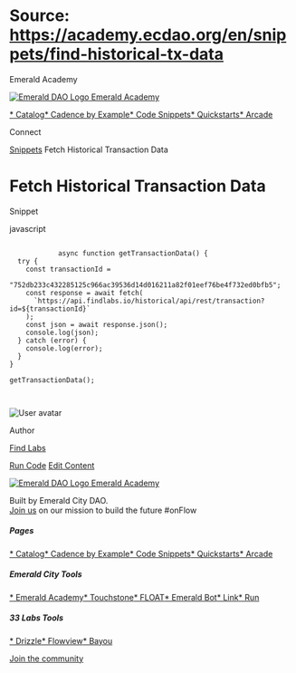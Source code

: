 # Source: https://academy.ecdao.org/en/snippets/find-historical-tx-data

Emerald Academy





[![Emerald DAO Logo](/ea-logo.png)
Emerald Academy](/en/)


[* Catalog](/en/catalog)[* Cadence by Example](/en/cadence-by-example)[* Code Snippets](/en/snippets)[* Quickstarts](/en/quickstarts)[* Arcade](https://arcade.ecdao.org)

Connect



[Snippets](/en/snippets)
Fetch Historical Transaction Data

# Fetch Historical Transaction Data

Snippet

javascript

```
		
			async function getTransactionData() {
  try {
    const transactionId =
      "752db233c432285125c966ac39536d14d016211a82f01eef76be4f732ed0bfb5";
    const response = await fetch(
      `https://api.findlabs.io/historical/api/rest/transaction?id=${transactionId}`
    );
    const json = await response.json();
    console.log(json);
  } catch (error) {
    console.log(error);
  }
}

getTransactionData();
		 
	
```

![User avatar](/avatars/find-labs.jpg)

Author

[Find Labs](https://twitter.com/findlabs)

[Run Code](https://codesandbox.io/s/find-historical-tx-data-qh2vk3)
[Edit Content](https://github.com/emerald-dao/emerald-academy-v2/tree/main/src/lib/content/snippets/find-historical-tx-data/readme.md)



[![Emerald DAO Logo](/ea-logo.png)
Emerald Academy](/en/)

Built by Emerald City DAO.  
[Join us](https://discord.gg/emerald-city-906264258189332541) on our mission to build the future #onFlow

##### Pages

[* Catalog](/en/catalog)[* Cadence by Example](/en/cadence-by-example)[* Code Snippets](/en/snippets)[* Quickstarts](/en/quickstarts)[* Arcade](https://arcade.ecdao.org)


##### Emerald City Tools

[* Emerald Academy](https://academy.ecdao.org/)[* Touchstone](https://touchstone.city/)[* FLOAT](https://floats.city/)[* Emerald Bot](https://bot.ecdao.org/)[* Link](https://link.ecdao.org/)[* Run](https://run.ecdao.org/)


##### 33 Labs Tools

[* Drizzle](https://drizzle33.app/)[* Flowview](https://flowview.app/)[* Bayou](https://bayou33.app/)

[Join the community](https://discord.gg/emerald-city-906264258189332541)